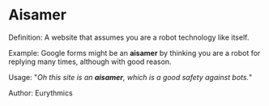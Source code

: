 # Aisamer

Definition: A website that assumes you are a robot technology like itself.

Example: Google forms might be an __aisamer__ by thinking you are a robot for replying many times, although with good reason.

Usage: "*Oh this site is an __aisamer__, which is a good safety against bots.*"

Author: Eurythmics
